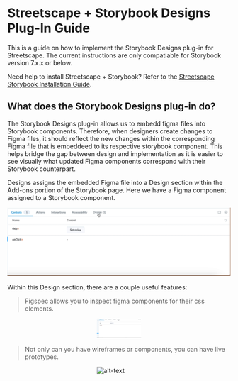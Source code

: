 # Streetscape + Storybook Designs Plug-In Guide

This is a guide on how to implement the Storybook Designs plug-in for Streetscape. The current instructions are only compatiable for Storybook version 7.x.x or below. 

Need help to install Streetscape + Storybook? Refer to the [Streetscape Storybook Installation Guide](https://github.com/NYCPlanning/design/blob/main/streetscape-storybook-installation-guide.md). 

## What does the Storybook Designs plug-in do?
The Storybook Designs plug-in allows us to embedd figma files into Storybook components. Therefore, when designers create changes to Figma files, it should reflect the new changes within the corresponding Figma file that is embeddeed to its respective storybook component. This helps bridge the gap between design and implementation as it is easier to see visually what updated Figma components correspond with their Storybook counterpart. 

Designs assigns the embedded Figma file into a Design section within the Add-ons portion of the Storybook page. Here we have a Figma component assigned to a Storybook component.

![alt-text](https://github.com/NYCPlanning/design/blob/designs-plugin/assets/designsection.gif)

Within this Design section, there are a couple useful features:

> Figspec allows you to inspect figma components for their css elements.
<div style="width:20%; margin: auto;">

![alt-text](https://github.com/NYCPlanning/design/blob/designs-plugin/assets/figspec.gif)

</div>

> Not only can you have wireframes or components, you can have live prototypes.
<div style="width:20%; margin: auto;">

![alt-text]()

</div>

